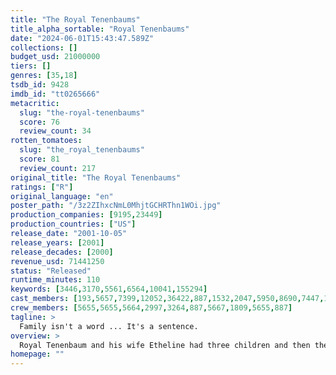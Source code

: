 ```yaml
---
title: "The Royal Tenenbaums"
title_alpha_sortable: "Royal Tenenbaums"
date: "2024-06-01T15:43:47.589Z"
collections: []
budget_usd: 21000000
tiers: []
genres: [35,18]
tsdb_id: 9428
imdb_id: "tt0265666"
metacritic:
  slug: "the-royal-tenenbaums"
  score: 76
  review_count: 34
rotten_tomatoes:
  slug: "the_royal_tenenbaums"
  score: 81
  review_count: 217
original_title: "The Royal Tenenbaums"
ratings: ["R"]
original_language: "en"
poster_path: "/3z2ZIhxcNmL0MhjtGCHRThn1WOi.jpg"
production_companies: [9195,23449]
production_countries: ["US"]
release_date: "2001-10-05"
release_years: [2001]
release_decades: [2000]
revenue_usd: 71441250
status: "Released"
runtime_minutes: 110
keywords: [3446,3170,5561,6564,10041,155294]
cast_members: [193,5657,7399,12052,36422,887,1532,2047,5950,8690,7447,1226596,57772,946171,19511,52021,1232540,71555,21042,1332415,5655]
crew_members: [5655,5655,5664,2997,3264,887,5667,1809,5655,887]
tagline: >
  Family isn't a word ... It's a sentence.
overview: >
  Royal Tenenbaum and his wife Etheline had three children and then they separated. All three children are extraordinary --- all geniuses. Virtually all memory of the brilliance of the young Tenenbaums was subsequently erased by two decades of betrayal, failure, and disaster. Most of this was generally considered to be their father's fault. "The Royal Tenenbaums" is the story of the family's sudden, unexpected reunion one recent winter.
homepage: ""
---
```

